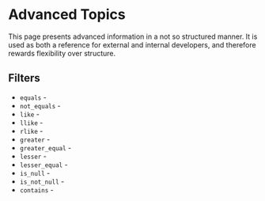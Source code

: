 # Advanced Topics

This page presents advanced information in a not so structured manner. It is used as both a reference
for external and internal developers, and therefore rewards flexibility over structure.

## Filters

* `equals` -
* `not_equals` -
* `like` -
* `llike` -
* `rlike` -
* `greater` -
* `greater_equal` -
* `lesser` -
* `lesser_equal` -
* `is_null` -
* `is_not_null` -
* `contains` -
